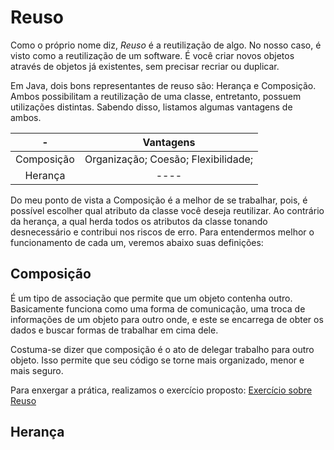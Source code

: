 # Reuso 

Como o próprio nome diz, *Reuso* é a reutilização de algo. No nosso caso, é visto como a reutilização de um software. É você criar novos objetos através de objetos já existentes, sem precisar recriar ou duplicar.

Em Java, dois bons representantes de reuso são: Herança e Composição. Ambos possibilitam a reutilização de uma classe, entretanto, possuem utilizações distintas. Sabendo disso, listamos algumas vantagens de ambos.

 -|Vantagens|
:--------:|:-------:|
Composição|Organização; Coesão; Flexibilidade;| 
  Herança |----

Do meu ponto de vista a Composição é a melhor de se trabalhar, pois, é possível escolher qual atributo da classe você deseja reutilizar. Ao contrário da herança, a qual herda todos os atributos da classe tonando desnecessário e contribui nos riscos de erro. 
Para entendermos melhor o funcionamento de cada um, veremos abaixo suas definições:

## Composição

É um tipo de associação que permite que um objeto contenha outro. Basicamente funciona como uma forma de comunicação, uma troca de informações de um objeto para outro onde, e este se encarrega de obter os dados e buscar formas de trabalhar em cima dele.

Costuma-se dizer que composição é o ato de delegar trabalho para outro objeto. Isso permite que seu código se torne mais organizado, menor e mais seguro.

Para enxergar a prática, realizamos o exercício proposto: [Exercício sobre Reuso](https://github.com/eduardolfalcao/P2-Unifacisa/blob/master/exercicios/Reuso.md)

## Herança

